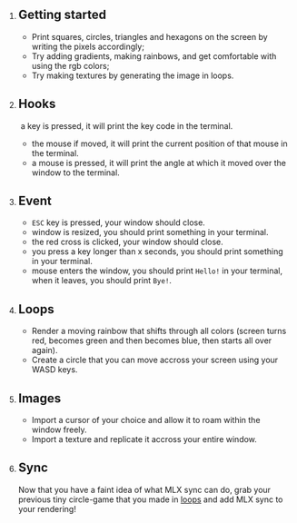 1. ## Getting started

   - Print squares, circles, triangles and hexagons on the screen by writing the pixels accordingly;
   - Try adding gradients, making rainbows, and get comfortable with using the rgb colors;
   - Try making textures by generating the image in loops.

2. ## Hooks

   ​	a key is pressed, it will print the key code in the terminal.

   - the mouse if moved, it will print the current position of that mouse in the terminal.
   - a mouse is pressed, it will print the angle at which it moved over the window to the terminal.

3. ## Event

   - `ESC` key is pressed, your window should close.
   - window is resized, you should print something in your terminal.
   - the red cross is clicked, your window should close.
   - you press a key longer than x seconds, you should print something in your terminal.
   - mouse enters the window, you should print `Hello!` in your terminal, when it leaves, you should print `Bye!`.

4. ## Loops

   - Render a moving rainbow that shifts through all colors (screen turns red, becomes green and then becomes blue, then starts all over again).
   - Create a circle that you can move accross your screen using your WASD keys.

5. ## Images

   - Import a cursor of your choice and allow it to roam within the window freely.
   - Import a texture and replicate it accross your entire window.

6. ## Sync

   Now that you have a faint idea of what MLX sync can do, grab your previous tiny circle-game that you made in [loops](https://harm-smits.github.io/42docs/libs/minilibx/loops.html) and add MLX sync to your rendering!
